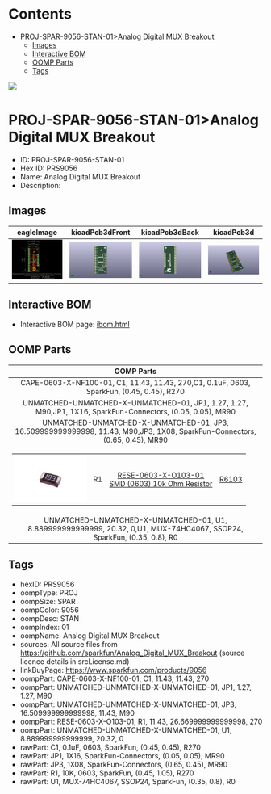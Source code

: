 



Contents
========

* [PROJ-SPAR-9056-STAN-01>Analog Digital MUX Breakout](#proj-spar-9056-stan-01analog-digital-mux-breakout)
	* [Images](#images)
	* [Interactive BOM](#interactive-bom)
	* [OOMP Parts](#oomp-parts)
	* [Tags](#tags)
  
![][im]
# PROJ-SPAR-9056-STAN-01>Analog Digital MUX Breakout

- ID: PROJ-SPAR-9056-STAN-01
- Hex ID: PRS9056
- Name: Analog Digital MUX Breakout
- Description: 

## Images
  
  

|eagleImage|kicadPcb3dFront|kicadPcb3dBack|kicadPcb3d|
| :---: | :---: | :---: | :---: |
|[![eagleImage](eagleImage_140.png)](eagleImage_600.png)|[![kicadPcb3dFront](kicadPcb3dFront_140.png)](kicadPcb3dFront_600.png)|[![kicadPcb3dBack](kicadPcb3dBack_140.png)](kicadPcb3dBack_600.png)|[![kicadPcb3d](kicadPcb3d_140.png)](kicadPcb3d_600.png)|

## Interactive BOM

- Interactive BOM page: [ibom.html](kicad/bom/ibom.html)

## OOMP Parts
  

|OOMP Parts|
| :---: |
|CAPE-0603-X-NF100-01, C1, 11.43, 11.43, 270,C1, 0.1uF, 0603, SparkFun, (0.45, 0.45), R270|
|UNMATCHED-UNMATCHED-X-UNMATCHED-01, JP1, 1.27, 1.27, M90,JP1, 1X16, SparkFun-Connectors, (0.05, 0.05), MR90|
|UNMATCHED-UNMATCHED-X-UNMATCHED-01, JP3, 16.509999999999998, 11.43, M90,JP3, 1X08, SparkFun-Connectors, (0.65, 0.45), MR90|
|<table><tr><td>![RESE-0603-X-O103-01](https://raw.githubusercontent.com/oomlout/oomlout_OOMP_parts/main/RESE-0603-X-O103-01/image_140.jpg)</td><td> R1</td><td>[RESE-0603-X-O103-01<br>SMD (0603) 10k Ohm Resistor](https://github.com/oomlout/oomlout_OOMP_parts/tree/main/RESE-0603-X-O103-01/)</td><td>[R6103](https://github.com/oomlout/oomlout_OOMP_parts/tree/main/RESE-0603-X-O103-01/)</td></tr></table>|
|UNMATCHED-UNMATCHED-X-UNMATCHED-01, U1, 8.889999999999999, 20.32, 0,U1, MUX-74HC4067, SSOP24, SparkFun, (0.35, 0.8), R0|

## Tags

- hexID: PRS9056
- oompType: PROJ
- oompSize: SPAR
- oompColor: 9056
- oompDesc: STAN
- oompIndex: 01
- oompName: Analog Digital MUX Breakout
- sources: All source files from https://github.com/sparkfun/Analog_Digital_MUX_Breakout (source licence details in srcLicense.md)
- linkBuyPage: https://www.sparkfun.com/products/9056
- oompPart: CAPE-0603-X-NF100-01, C1, 11.43, 11.43, 270
- oompPart: UNMATCHED-UNMATCHED-X-UNMATCHED-01, JP1, 1.27, 1.27, M90
- oompPart: UNMATCHED-UNMATCHED-X-UNMATCHED-01, JP3, 16.509999999999998, 11.43, M90
- oompPart: RESE-0603-X-O103-01, R1, 11.43, 26.669999999999998, 270
- oompPart: UNMATCHED-UNMATCHED-X-UNMATCHED-01, U1, 8.889999999999999, 20.32, 0
- rawPart: C1, 0.1uF, 0603, SparkFun, (0.45, 0.45), R270
- rawPart: JP1, 1X16, SparkFun-Connectors, (0.05, 0.05), MR90
- rawPart: JP3, 1X08, SparkFun-Connectors, (0.65, 0.45), MR90
- rawPart: R1, 10K, 0603, SparkFun, (0.45, 1.05), R270
- rawPart: U1, MUX-74HC4067, SSOP24, SparkFun, (0.35, 0.8), R0



[im]: kicadPcb3d_450.png
